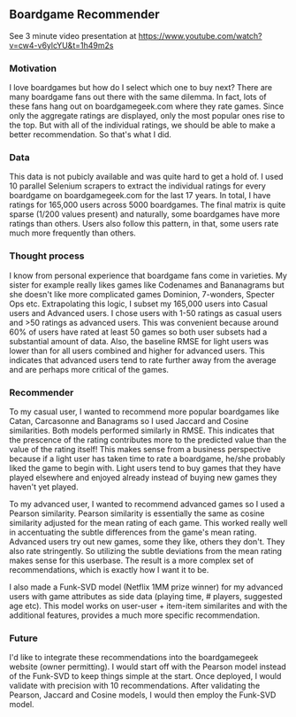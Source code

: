 ## Boardgame Recommender
See 3 minute video presentation at https://www.youtube.com/watch?v=cw4-v6ylcYU&t=1h49m2s

### Motivation

I love boardgames but how do I select which one to buy next? There are many boardgame fans out there with the same dilemma. In fact, lots of these fans hang out on boardgamegeek.com where they rate games. Since only the aggregate ratings are displayed, only the most popular ones rise to the top. But with all of the individual ratings, we should be able to make a better recommendation. So that's what I did.

### Data
This data is not pubicly available and was quite hard to get a hold of. I used 10 parallel Selenium scrapers to extract the individual ratings for every boardgame on boardgamegeek.com for the last 17 years. In total, I have ratings for 165,000 users across 5000 boardgames. The final matrix is quite sparse (1/200 values present) and naturally, some boardgames have more ratings than others. Users also follow this pattern, in that, some users rate much more frequently than others.

### Thought process
I know from personal experience that boardgame fans come in varieties. My sister for example really likes games like Codenames and Bananagrams but she doesn't like more complicated games Dominion, 7-wonders, Specter Ops etc. Extrapolating this logic, I subset my 165,000 users into Casual users and Advanced users. I chose users with 1-50 ratings as casual users and >50 ratings as advanced users. This was convenient because around 60% of users have rated at least 50 games so both user subsets had a substantial amount of data. Also, the baseline RMSE for light users was lower than for all users combined and higher for advanced users. This indicates that advanced users tend to rate further away from the average and are perhaps more critical of the games. 

### Recommender
To my casual user, I wanted to recommend more popular boardgames like Catan, Carcasonne and Banagrams so I used Jaccard and Cosine similarities. Both models performed similarly in RMSE. This indicates that the prescence of the rating contributes more to the predicted value than the value of the rating itself! This makes sense from a business perspective because if a light user has taken time to rate a boardgame, he/she probably liked the game to begin with. Light users tend to buy games that they have played elsewhere and enjoyed already instead of buying new games they haven't yet played.

To my advanced user, I wanted to recommend advanced games so I used a Pearson similarity. Pearson similarity is essentially the same as cosine similarity adjusted for the mean rating of each game. This worked really well in accentuating the subtle differences from the game's mean rating. Advanced users try out new games, some they like, others they don't. They also rate stringently. So utilizing the subtle deviations from the mean rating makes sense for this userbase. The result is a more complex set of recommendations, which is exactly how I want it to be.

I also made a Funk-SVD model (Netflix 1MM prize winner) for my advanced users with game attributes as side data (playing time, # players, suggested age etc). This model works on user-user + item-item similarites and with the additional features, provides a much more specific recommendation. 

### Future
I'd like to integrate these recommendations into the boardgamegeek website (owner permitting). I would start off with the Pearson model instead of the Funk-SVD to keep things simple at the start. Once deployed, I would validate with precision with 10 recommendations. After validating the Pearson, Jaccard and Cosine models, I would then employ the Funk-SVD model. 
